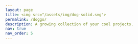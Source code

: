 ```yaml
---
layout: page
title: <img src="/assets/img/dog-solid.svg">
permalink: /doggo/
description: A growing collection of your cool projects.
nav: true
nav_order: 5
---
```

